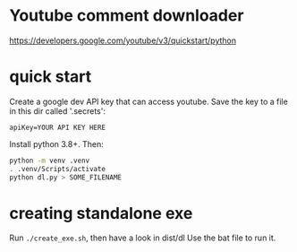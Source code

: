 # Youtube comment downloader

https://developers.google.com/youtube/v3/quickstart/python

# quick start
Create a google dev API key that can access youtube. Save the key to a file in
this dir called '.secrets':

```
apiKey=YOUR API KEY HERE
```

Install python 3.8+. Then:

```sh
python -m venv .venv
. .venv/Scripts/activate
python dl.py > SOME_FILENAME
```

# creating standalone exe
Run `./create_exe.sh`, then have a look in dist/dl
Use the bat file to run it.

